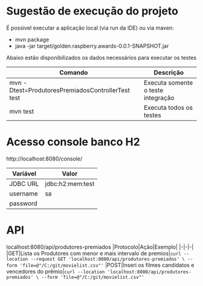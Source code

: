 # Sugestão de execução do projeto
É possível executar a aplicação local (via run da IDE) ou via maven:
 - mvn package
 - java -jar target/golden.raspberry.awards-0.0.1-SNAPSHOT.jar


Abaixo estão disponibilizados os dados necessários para executar os testes

Comando | Descrição
--------|-----------
mvn -Dtest=ProdutoresPremiadosControllerTest test | Executa somente o teste integração
mvn test | Executa todos os testes


# Acesso console banco H2
http://localhost:8080/console/

Variável | Valor
 ------- | -----
JDBC URL | jdbc:h2:mem:test
username | sa
password |


# API
localhost:8080/api/produtores-premiados
|Protocolo|Ação|Exemplo|
|-|-|-|
|GET|Lista os Produtores com menor e mais intervalo de premios|`curl --location --request GET 'localhost:8080/api/produtores-premiados' \ --form 'file=@"/C:/git/movielist.csv"'`
|POST|Inseri os filmes candidatos e vencedores do prêmio|`curl --location 'localhost:8080/api/produtores-premiados' \ --form 'file=@"/C:/git/movielist.csv"'`

